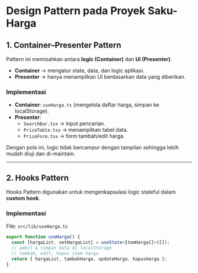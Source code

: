 # Design Pattern pada Proyek Saku-Harga

## 1. Container–Presenter Pattern
Pattern ini memisahkan antara **logic (Container)** dan **UI (Presenter)**.

- **Container** → mengatur state, data, dan logic aplikasi.
- **Presenter** → hanya menampilkan UI berdasarkan data yang diberikan.

### Implementasi
- **Container**: `useHarga.ts` (mengelola daftar harga, simpan ke localStorage).
- **Presenter**: 
  - `SearchBar.tsx` → input pencarian.
  - `PriceTable.tsx` → menampilkan tabel data.
  - `PriceForm.tsx` → form tambah/edit harga.

Dengan pola ini, logic tidak bercampur dengan tampilan sehingga lebih mudah diuji dan di-maintain.

---

## 2. Hooks Pattern
Hooks Pattern digunakan untuk mengenkapsulasi logic stateful dalam **custom hook**.

### Implementasi
File: `src/lib/useHarga.ts`
```ts
export function useHarga() {
  const [hargaList, setHargaList] = useState<ItemHarga[]>([]);
  // ambil & simpan data di localStorage
  // tambah, edit, hapus item harga
  return { hargaList, tambahHarga, updateHarga, hapusHarga };
}
